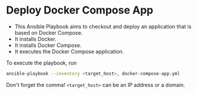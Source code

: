 # Deploy Docker Compose App

  + This Ansible Playbook aims to checkout and deploy an
    application that is based on Docker Compose.
  + It installs Docker.
  + It installs Docker Compose.
  + It executes the Docker Compose application.

To execute the playbook, run

```sh
ansible-playbook --inventory <target_host>, docker-compose-app.yml
```

Don't forget the comma! `<target_host>` can be an IP address
or a domain.

